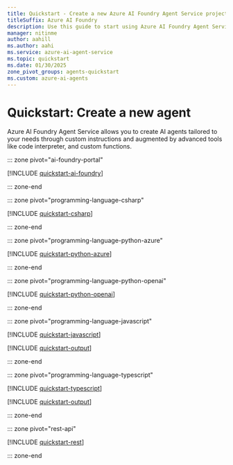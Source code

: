 ```yaml
---
title: Quickstart - Create a new Azure AI Foundry Agent Service project
titleSuffix: Azure AI Foundry
description: Use this guide to start using Azure AI Foundry Agent Service.
manager: nitinme
author: aahill
ms.author: aahi
ms.service: azure-ai-agent-service
ms.topic: quickstart
ms.date: 01/30/2025
zone_pivot_groups: agents-quickstart
ms.custom: azure-ai-agents
---
```


# Quickstart: Create a new agent

Azure AI Foundry Agent Service allows you to create AI agents tailored to your needs through custom instructions and augmented by advanced tools like code interpreter, and custom functions.

::: zone pivot="ai-foundry-portal"

[!INCLUDE [quickstart-ai-foundry](includes/quickstart-foundry.md)]

::: zone-end

::: zone pivot="programming-language-csharp"

[!INCLUDE [quickstart-csharp](includes/quickstart-csharp.md)]

::: zone-end

::: zone pivot="programming-language-python-azure"

[!INCLUDE [quickstart-python-azure](includes/quickstart-python.md)]

::: zone-end

::: zone pivot="programming-language-python-openai"

[!INCLUDE [quickstart-python-openai](includes/quickstart-python-openai.md)]

::: zone-end

::: zone pivot="programming-language-javascript"

[!INCLUDE [quickstart-javascript](includes/quickstart-javascript.md)]

[!INCLUDE [quickstart-output](includes/quickstart-output.md)]

::: zone-end

::: zone pivot="programming-language-typescript"

[!INCLUDE [quickstart-typescript](includes/quickstart-typescript.md)]

[!INCLUDE [quickstart-output](includes/quickstart-output.md)]

::: zone-end

::: zone pivot="rest-api"

[!INCLUDE [quickstart-rest](includes/quickstart-rest.md)]

::: zone-end



